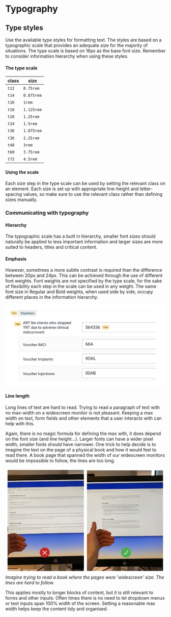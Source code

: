 # Typography

## Type styles
Use the available type styles for formatting text. The styles are based on a typographic scale that provides an adequate size for the majority of situations. The type scale is based on 16px as the base font size. Remember to consider information hierarchy when using these styles. 

#### The type scale

class | size 
--- | --- 
`t12` | `0.75rem`
`t14` | `0.875rem`
`t16` | `1rem`
`t18` | `1.125rem`
`t20` | `1.25rem`
`t24` | `1.5rem`
`t30` | `1.875rem`
`t36` | `2.25rem`
`t48` | `3rem`
`t60` | `3.75rem`
`t72` | `4.5rem`


#### Using the scale
Each size step in the type scale can be used by setting the relevant class on an element. Each size is set up with appropriate line-height and letter-spacing values, so make sure to use the relevant class rather than defining sizes manually.

### Communicating with typography

#### Hierarchy
The typographic scale has a built in hierarchy, smaller font sizes should naturally be applied to less important information and larger sizes are more suited to headers, titles and critical content.
<!-- todo simple hierarchy example -->

#### Emphasis
However, sometimes a more subtle contrast is required than the difference between 20px and 24px. This can be achieved through the use of different font weights. Font weights are not specified by the type scale, for the sake of flexibility each step in the scale can be used in any weight. The same font size in Regular and Bold weights, when used side by side, occupy different places in the information hierarchy.

![typography hierarchy example](../images/type-hierarchy.jpg)

#### Line length
Long lines of text are hard to read. Trying to read a paragraph of text with no max-width on a widescreen monitor is not pleasant. Keeping a max width on text, form fields and other elements that a user interacts with can help with this. 

Again, there is no magic formula for defining the max with, it does depend on the font size (and line height...). Larger fonts can have a wider pixel width, smaller fonts should have narrower. One trick to help decide is to imagine the text on the page of a physical book and how it would feel to read there. A book page that spanned the width of our widescreen monitors would be impossible to follow, the lines are too long.

![example of different line lengths](../images/line-lengths.jpg)
*Imagine trying to read a book where the pages were 'widescreen' size. The lines are hard to follow.*

This applies mostly to longer blocks of content, but it is still relevant to forms and other inputs. Often times there is no need to let dropdown menus or text inputs span 100% width of the screen. Setting a reasonable max width helps keep the content tidy and organised.   